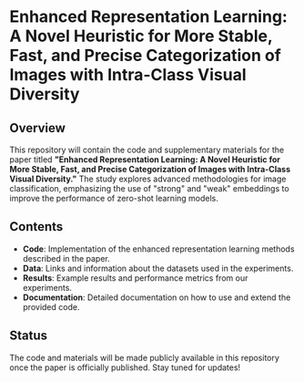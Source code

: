 # Enhanced Representation Learning: A Novel Heuristic for More Stable, Fast, and Precise Categorization of Images with Intra-Class Visual Diversity

## Overview

This repository will contain the code and supplementary materials for the paper titled **"Enhanced Representation Learning: A Novel Heuristic for More Stable, Fast, and Precise Categorization of Images with Intra-Class Visual Diversity."** The study explores advanced methodologies for image classification, emphasizing the use of "strong" and "weak" embeddings to improve the performance of zero-shot learning models.

## Contents

- **Code**: Implementation of the enhanced representation learning methods described in the paper.
- **Data**: Links and information about the datasets used in the experiments.
- **Results**: Example results and performance metrics from our experiments.
- **Documentation**: Detailed documentation on how to use and extend the provided code.

## Status

The code and materials will be made publicly available in this repository once the paper is officially published. Stay tuned for updates!
